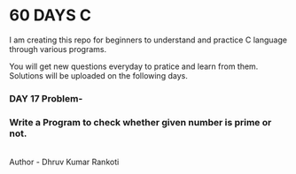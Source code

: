 # 60 DAYS C
I am creating this repo for beginners to understand and practice C language through various programs.

You will get new questions everyday to pratice and learn from them.
Solutions will be uploaded on the following days.

<h3>DAY 17 Problem-</h3>
<h3>Write a Program to check whether given number is prime or not.</h3>

<br>
Author - Dhruv Kumar Rankoti